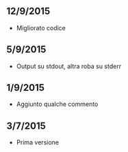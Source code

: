 12/9/2015
---------
 - Migliorato codice

5/9/2015
--------
 - Output su stdout, altra roba su stderr

1/9/2015 
--------
 - Aggiunto qualche commento

3/7/2015
--------
 - Prima versione